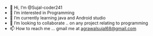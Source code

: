 - 👋 Hi, I’m @Sujal-coder241
- 👀 I’m interested in Programming
- 🌱 I’m currently learning java and Android studio
- 💞️ I’m looking to collaborate      .. on any project relating to programming
- 📫 How to reach me   ... gmail me at agrawalsujal68@gmail.com 

<!---
Sujal-coder241/Sujal-coder241 is a ✨ special ✨ repository because its `README.md` (this file) appears on your GitHub profile.
You can click the Preview link to take a look at your changes.
--->
